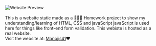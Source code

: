 <img src="https://github.com/manojis41/manojis41.github.io/assets/126950007/17395368-12f6-4143-9350-476e5c6a9fd6" alt="Website Preview"/>
<br>
<br>
This is a website static made as a 👨🏽‍💻 Homework project to show my understanding/learning of </> HTML, CSS and javaScript </> javaScript is used here for things like front-end form validation. This webiste is hosted as a real website.
<br>Visit the website at: <a href= "https://manoj41.com.np/">Manojis41</a>❤️
